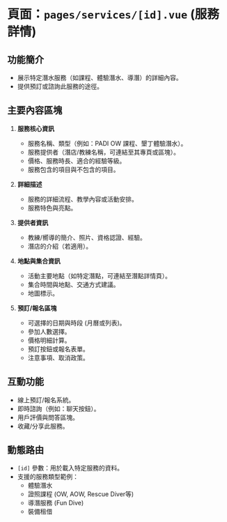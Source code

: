 # 頁面：`pages/services/[id].vue` (服務詳情)

## 功能簡介
- 展示特定潛水服務（如課程、體驗潛水、導潛）的詳細內容。
- 提供預訂或諮詢此服務的途徑。

## 主要內容區塊
1.  **服務核心資訊**
    -   服務名稱、類型（例如：PADI OW 課程、墾丁體驗潛水）。
    -   服務提供者（潛店/教練名稱，可連結至其專頁或區塊）。
    -   價格、服務時長、適合的經驗等級。
    -   服務包含的項目與不包含的項目。

2.  **詳細描述**
    -   服務的詳細流程、教學內容或活動安排。
    -   服務特色與亮點。

3.  **提供者資訊**
    -   教練/嚮導的簡介、照片、資格認證、經驗。
    -   潛店的介紹（若適用）。

4.  **地點與集合資訊**
    -   活動主要地點（如特定潛點，可連結至潛點詳情頁）。
    -   集合時間與地點、交通方式建議。
    -   地圖標示。

5.  **預訂/報名區塊**
    -   可選擇的日期與時段 (月曆或列表)。
    -   參加人數選擇。
    -   價格明細計算。
    -   預訂按鈕或報名表單。
    -   注意事項、取消政策。

## 互動功能
-   線上預訂/報名系統。
-   即時諮詢（例如：聊天按鈕）。
-   用戶評價與問答區塊。
-   收藏/分享此服務。

## 動態路由
-   `[id]` 參數：用於載入特定服務的資料。
-   支援的服務類型範例：
    -   體驗潛水
    -   證照課程 (OW, AOW, Rescue Diver等)
    -   導潛服務 (Fun Dive)
    -   裝備租借
